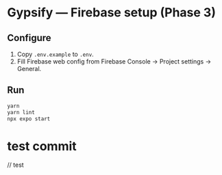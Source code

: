 # Gypsify — Firebase setup (Phase 3)

## Configure

1. Copy `.env.example` to `.env`.
2. Fill Firebase web config from Firebase Console → Project settings → General.

## Run

```bash
yarn
yarn lint
npx expo start
```

# test commit
// test